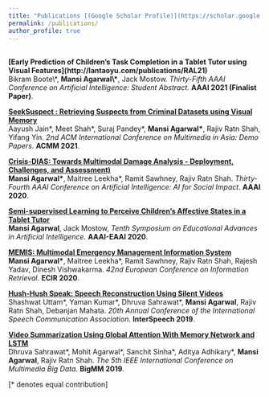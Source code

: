 ```yaml
---
title: "Publications [(Google Scholar Profile)](https://scholar.google.com/citations?user=Ixg9n-EAAAAJ&hl=en)"
permalink: /publications/
author_profile: true
---
```

<br>
<b>[Early Prediction of Children’s Task Completion in a Tablet Tutor using Visual Features](http://lantaoyu.com/publications/RAL21)</b> <br>
Bikram Boote\*, <b>Mansi Agarwal\*</b>, Jack Mostow.
<i>Thirty-Fifth AAAI Conference on Artificial Intelligence: Student Abstract</i>. <b>AAAI 2021 (Finalist Paper)</b>.

<b>[SeekSuspect : Retrieving Suspects from Criminal Datasets using Visual Memory](http://lantaoyu.com/publications/SSLTheory)</b> <br>
Aayush Jain\*, Meet Shah\*, Suraj Pandey\*, <b>Mansi Agarwal\*</b>, Rajiv Ratn Shah, Yifang Yin.
<i>2nd ACM International Conference on Multimedia in Asia: Demo Papers</i>. <b>ACMM 2021</b>.

<b>[Crisis-DIAS: Towards Multimodal Damage Analysis - Deployment, Challenges, and Assessment)](http://lantaoyu.com/publications/MOPO)</b> <br> 
<b>Mansi Agarwal\*</b>, Maitree Leekha\*, Ramit Sawhney, Rajiv Ratn Shah.
<i>Thirty-Fourth AAAI Conference on Artificial Intelligence: AI for Social Impact</i>. <b>AAAI 2020</b>.

<b>[Semi-supervised Learning to Perceive Children’s Affective States in a Tablet Tutor](http://lantaoyu.com/publications/MOPO)</b> <br> 
<b>Mansi Agarwal</b>, Jack Mostow,
<i>Tenth Symposium on Educational Advances in Artificial Intelligence</i>. <b>AAAI-EAAI 2020</b>.

<b>[MEMIS: Multimodal Emergency Management Information System](http://lantaoyu.com/publications/fEBM)</b> <br> 
<b>Mansi Agarwal\*</b>, Maitree Leekha\*, Ramit Sawhney, Rajiv Ratn Shah, Rajesh Yadav, Dinesh Vishwakarma.
<i>42nd European Conference on Information Retrieval</i>. <b>ECIR 2020</b>.

<b>[Hush-Hush Speak: Speech Reconstruction Using Silent Videos](http://lantaoyu.com/publications/VBDA)</b> <br> 
Shashwat Uttam\*, Yaman Kumar\*, Dhruva Sahrawat\*, <b>Mansi Agarwal</b>, Rajiv Ratn Shah, Debanjan Mahata.
<i>20th Annual Conference of the International Speech Communication Association</i>. <b>InterSpeech 2019</b>.

<b>[Video Summarization Using Global Attention With Memory Network and LSTM](http://lantaoyu.com/publications/TextDR)</b> <br> 
Dhruva Sahrawat\*, Mohit Agarwal\*, Sanchit Sinha\*, Aditya Adhikary\*, <b>Mansi Agarwal</b>, Rajiv Ratn Shah.
<i>The 5th IEEE International Conference on Multimedia Big Data</i>. <b>BigMM 2019</b>.

[\* denotes equal contribution]

